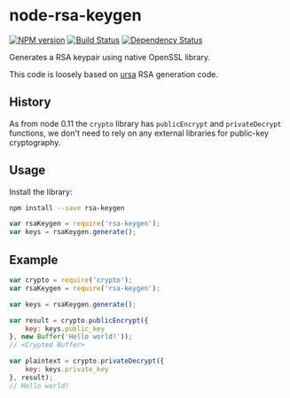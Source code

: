node-rsa-keygen
===============
[![NPM version][npm-image]][npm-url] [![Build Status][travis-image]][travis-url] [![Dependency Status][daviddm-image]][daviddm-url]

Generates a RSA keypair using native OpenSSL library.

This code is loosely based on [ursa](https://github.com/Medium/ursa) RSA generation code.

History
-------
As from node 0.11 the `crypto` library has `publicEncrypt` and `privateDecrypt` functions, we don't need to rely on any external libraries for public-key cryptography.

Usage
----
Install the library:
```sh
npm install --save rsa-keygen
```

```javascript
var rsaKeygen = require('rsa-keygen');
var keys = rsaKeygen.generate();
```

Example
-------
```javascript
var crypto = require('crypto');
var rsaKeygen = require('rsa-keygen');

var keys = rsaKeygen.generate();

var result = crypto.publicEncrypt({
    key: keys.public_key
}, new Buffer('Hello world!'));
// <Crypted Buffer>

var plaintext = crypto.privateDecrypt({
    key: keys.private_key
}, result);
// Hello world!
```

[npm-image]: https://badge.fury.io/js/rsa-keygen.svg
[npm-url]: https://npmjs.org/package/rsa-keygen
[travis-image]: https://travis-ci.org/pagarme/node-rsa-keygen.svg?branch=master
[travis-url]: https://travis-ci.org/pagarme/node-rsa-keygen
[daviddm-image]: https://david-dm.org/pagarme/node-rsa-keygen.svg?theme=shields.io
[daviddm-url]: https://david-dm.org/pagarme/node-rsa-keygen
